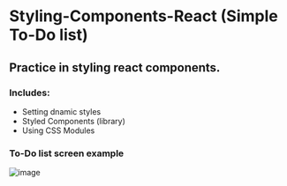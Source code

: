 # Styling-Components-React (Simple To-Do list)

## Practice in styling react components.

### Includes:
- Setting dnamic styles
- Styled Components (library)
- Using CSS Modules

### To-Do list screen example
![image](https://user-images.githubusercontent.com/59802802/179527387-bb3755b5-1391-4bb1-bad4-4a438dde88ce.png)
